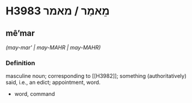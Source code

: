 # H3983 מֵאמַר / מאמר

## mêʼmar

_(may-mar' | may-MAHR | may-MAHR)_

### Definition

masculine noun; corresponding to [[H3982]]; something (authoritatively) said, i.e., an edict; appointment, word.

- word, command
